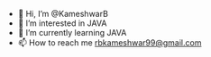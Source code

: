 - 👋 Hi, I’m @KameshwarB
- 👀 I’m interested in JAVA
- 🌱 I’m currently learning JAVA
- 📫 How to reach me rbkameshwar99@gmail.com

<!---
KameshwarB/KameshwarB is a ✨ special ✨ repository because its `README.md` (this file) appears on your GitHub profile.
You can click the Preview link to take a look at your changes.
--->
